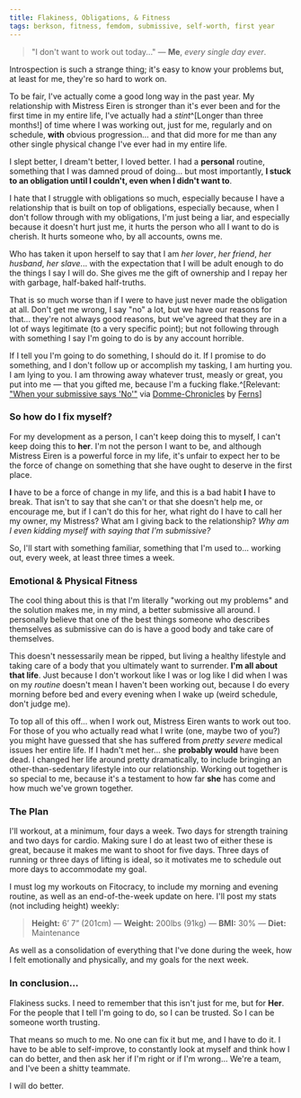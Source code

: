 ```yaml
---
title: Flakiness, Obligations, & Fitness
tags: berkson, fitness, femdom, submissive, self-worth, first year
---
```


> "I don't want to work out today..." — **Me**, _every single day ever_.

Introspection is such a strange thing; it's easy to know your problems but, at least for me, they're so hard to work on.

To be fair, I've actually come a good long way in the past year.  My relationship with Mistress Eiren is stronger than it's ever been and for the first time in my entire life, I've actually had a _stint_^[Longer than three months!] of time where I was working out, just for me, regularly and on schedule, **with** obvious progression... and that did more for me than any other single physical change I've ever had in my entire life.

I slept better, I dream't better, I loved better.  I had a **personal** routine, something that I was damned proud of doing... but most importantly, **I stuck to an obligation until I couldn't, even when I didn't want to**.

I hate that I struggle with obligations so much, especially because I have a relationship that is built on top of obligations, especially because, when I don't follow through with my obligations, I'm just being a liar, and especially because it doesn't hurt just me, it hurts the person who all I want to do is cherish.  It hurts someone who, by all accounts, owns me.

Who has taken it upon herself to say that I am _her lover_, _her friend_, _her husband_, _her slave_... with the expectation that I will be adult enough to do the things I say I will do.  She gives me the gift of ownership and I repay her with garbage, half-baked half-truths.

That is so much worse than if I were to have just never made the obligation at all.  Don't get me wrong, I say "no" a lot, but we have our reasons for that... they're not always good reasons, but we've agreed that they are in a lot of ways legitimate (to a very specific point); but not following through with something I say I'm going to do is by any account horrible.

If I tell you I'm going to do something, I should do it.  If I promise to do something, and I don't follow up or accomplish my tasking, I am hurting you.  I am lying to you.  I am throwing away whatever trust, measly or great, you put into me — that you gifted me, because I'm a fucking flake.^[Relevant: ["When your submissive says 'No'"](http://www.domme-chronicles.com/2011/11/when-your-submissive-says-no/) via [Domme-Chronicles](http://www.domme-chronicles.com/) by [Ferns](http://www.twitter.com/Ferns__)]

### So how do I fix myself?

For my development as a person, I can't keep doing this to myself, I can't keep doing this to **her**.  I'm not the person I want to be, and although Mistress Eiren is a powerful force in my life, it's unfair to expect her to be the force of change on something that she have ought to deserve in the first place.

**I** have to be a force of change in my life, and this is a bad habit **I** have to break.  That isn't to say that she can't or that she doesn't help me, or encourage me, but if I can't do this for her, what right do I have to call her my owner, my Mistress?  What am I giving back to the relationship?  _Why am I even kidding myself with saying that I'm submissive?_

So, I'll start with something familiar, something that I'm used to... working out, every week, at least three times a week.

### Emotional & Physical Fitness

The cool thing about this is that I'm literally "working out my problems" and the solution makes me, in my mind, a better submissive all around.  I personally believe that one of the best things someone who describes themselves as submissive can do is have a good body and take care of themselves.

This doesn't nessessarily mean be ripped, but living a healthy lifestyle and taking care of a body that you ultimately want to surrender.  **I'm all about that life**.  Just because I don't workout like I was or log like I did when I was on my _routine_ doesn't mean I haven't been working out, because I do every morning before bed and every evening when I wake up (weird schedule, don't judge me).

To top all of this off... when I work out, Mistress Eiren wants to work out too.  For those of you who actually read what I write (one, maybe two of you?) you might have guessed that she has suffered from _pretty severe_ medical issues her entire life.  If I hadn't met her... she **probably would** have been dead.  I changed her life around pretty dramatically, to include bringing an other-than-sedentary lifestyle into our relationship.  Working out together is so special to me, because it's a testament to how far **she** has come and how much we've grown together.

### The Plan

I'll workout, at a minimum, four days a week.  Two days for strength training and two days for cardio.  Making sure I do at least two of either these is great, because it makes me want to shoot for five days.  Three days of running or three days of lifting is ideal, so it motivates me to schedule out more days to accommodate my goal.

I must log my workouts on Fitocracy, to include my morning and evening routine, as well as an end-of-the-week update on here.  I'll post my stats (not including height) weekly:

> **Height:** 6’ 7” (201cm) — **Weight:** 200lbs (91kg) — **BMI:** 30% — **Diet:** Maintenance

As well as a consolidation of everything that I've done during the week, how I felt emotionally and physically, and my goals for the next week.

### In conclusion...

Flakiness sucks.  I need to remember that this isn't just for me, but for **Her**.  For the people that I tell I'm going to do, so I can be trusted.  So I can be someone worth trusting.

That means so much to me.  No one can fix it but me, and I have to do it.  I have to be able to self-improve, to constantly look at myself and think how I can do better, and then ask her if I'm right or if I'm wrong... We're a team, and I've been a shitty teammate.

I will do better.
